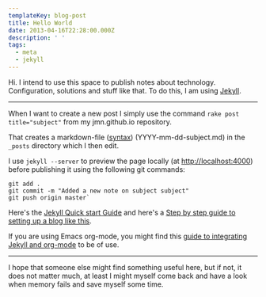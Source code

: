 ```yaml
---
templateKey: blog-post
title: Hello World
date: 2013-04-16T22:28:00.000Z
description: ' '
tags:
  - meta
  - jekyll
---
```


Hi. I intend to use this space to publish notes about technology. Configuration, solutions and stuff like that. To do this, I am using [Jekyll](http://jekyllbootstrap.com/lessons/jekyll-introduction.html).


----
When I want to create a new post I simply use the command
`rake post title="subject"` from my jmn.github.io repository.

That creates a markdown-file ([syntax](http://daringfireball.net/projects/markdown/syntax)) (YYYY-mm-dd-subject.md) in the `_posts` directory which I then edit. 

I use `jekyll --server` to preview the page locally (at [http://localhost:4000](http://localhost:4000)) before publishing it using the following git commands:

	git add .
	git commit -m "Added a new note on subject subject"
	git push origin master`


Here's the [Jekyll Quick start Guide](http://jekyllbootstrap.com/usage/jekyll-quick-start.html) and here's a [Step by step guide to setting up a blog like this](http://www.duraisamy.co.uk/2012/04/03/build_website_using_github_and_jekyll/). 

If you are using Emacs org-mode, you might find this [guide to integrating Jekyll and org-mode](http://orgmode.org/worg/org-tutorials/org-jekyll.html) to be of use.

----
I hope that someone else might find something useful here, but if not, it does not matter much, at least I might myself come back and have a look when memory fails and save myself some time. 

